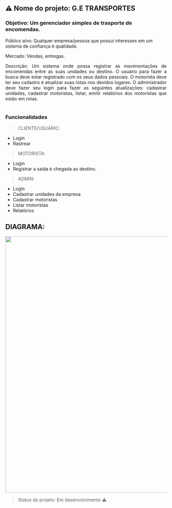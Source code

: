 ## ⚠️ Nome do projeto: G.E TRANSPORTES

### Objetivo: Um gerenciador simples de trasporte de encomendas.

Público alvo: Qualquer empresa/pessoa que possui interesses em um sistema de confiança é qualidade.

Mercado: Vendas, entregas.

<p align="justify">Descrição: Um sistema onde possa registrar as movimentações de encomendas entre as suas unidades ou destino. 
O usuário para fazer a busca deve estar registrado com os seus dados pessoais. O motorista deve ter seu 
cadastro é atualizar suas rotas nos devidos lugares. O administrador deve fazer seu login para fazer as 
seguintes atualizações: cadastrar unidades, cadastrar motoristas, listar, emitir relatórios dos motoristas que
estão em rotas.
</p>
<h1></h1>

### Funcionalidades

> CLIENTE/USUÁRIO:
+ Login
+ Rastrear

> MOTORISTA:
+ Login
+ Registrar a saída é chegada ao destino.

> ADMIN:
+ Login
+ Cadastrar unidades da empresa
+ Cadastrar motoristas
+ Listar motoristas
+ Relatórios

## DIAGRAMA:

<div align="Center">
  <img src="https://user-images.githubusercontent.com/22598762/120266281-f4ddb780-c277-11eb-94cb-6f07a866e770.png" width="800px">
  </div>


> Status do projeto: Em desenvolvimento ⚠️

